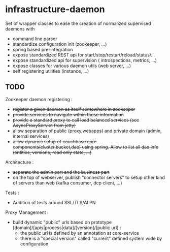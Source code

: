 infrastructure-daemon
================================

Set of wrapper classes to ease the creation of normalized supervised daemons with
- command line parser
- standardize configuration init (zookeeper, ...)
- spring based pre-integration
- expose standardized REST api for start/stop/restart/reload/status/...
- expose standardized api for supervision ( introspections, metrics, ...)
- expose classes for various daemon utils (web server, ...)
- self registering utilities (instance, ...)


TODO
-------------------
Zookeeper daemon registering :
- ~~register a given daemon as itself somewhere in zookeeper~~
- ~~provide services to navigate within those information~~
- ~~provide a standard proxy to call load balanced services (see AsyncProxyServlet from jetty)~~
- allow separation of public (proxy,webapps) and private domain (admin, internal services)
- ~~allow dynamic setup of couchbase core components(cluster,bucket,dao) using spring. Allow to list all dao info (entities, versions, read only state, ...)~~

Architecture :
- ~~separate the admin part and the business part~~
- on the top of webserver, publish "connector servers" to setup other kind of servers than web (kafka consumer, dcp client, ...)

Tests :
- Addition of tests around SSL/TLS/ALPN

Proxy Management :
- build dynamic "public" urls based on prototype [domain]/[apis|process|data]/[version]/[public url] :
    - the public url is defined by an annotation at core-service
    - there is a "special version" called "current" defined system wide by configuration